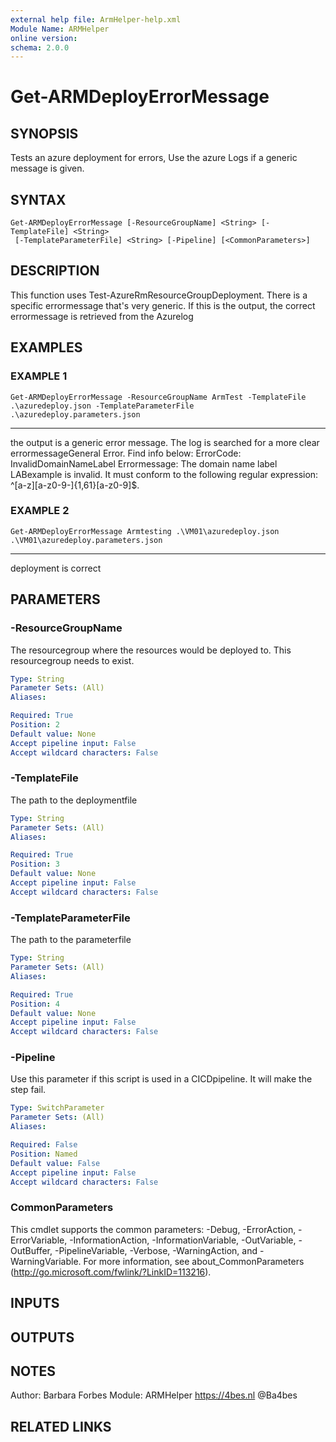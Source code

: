 ```yaml
---
external help file: ArmHelper-help.xml
Module Name: ARMHelper
online version:
schema: 2.0.0
---
```


# Get-ARMDeployErrorMessage

## SYNOPSIS
Tests an azure deployment for errors, Use the azure Logs if a generic message is given.

## SYNTAX

```
Get-ARMDeployErrorMessage [-ResourceGroupName] <String> [-TemplateFile] <String>
 [-TemplateParameterFile] <String> [-Pipeline] [<CommonParameters>]
```

## DESCRIPTION
This function uses Test-AzureRmResourceGroupDeployment.
There is a specific errormessage that's very generic.
If this is the output, the correct errormessage is retrieved from the Azurelog

## EXAMPLES

### EXAMPLE 1
```
Get-ARMDeployErrorMessage -ResourceGroupName ArmTest -TemplateFile .\azuredeploy.json -TemplateParameterFile .\azuredeploy.parameters.json
```

--------
the output is a generic error message. The log is searched for a more clear errormessageGeneral Error. Find info below:
ErrorCode: InvalidDomainNameLabel
Errormessage: The domain name label LABexample is invalid. It must conform to the following regular expression: ^\[a-z\]\[a-z0-9-\]{1,61}\[a-z0-9\]$.

### EXAMPLE 2
```
Get-ARMDeployErrorMessage Armtesting .\VM01\azuredeploy.json .\VM01\azuredeploy.parameters.json
```

--------
deployment is correct

## PARAMETERS

### -ResourceGroupName
The resourcegroup where the resources would be deployed to.
This resourcegroup needs to exist.

```yaml
Type: String
Parameter Sets: (All)
Aliases:

Required: True
Position: 2
Default value: None
Accept pipeline input: False
Accept wildcard characters: False
```

### -TemplateFile
The path to the deploymentfile

```yaml
Type: String
Parameter Sets: (All)
Aliases:

Required: True
Position: 3
Default value: None
Accept pipeline input: False
Accept wildcard characters: False
```

### -TemplateParameterFile
The path to the parameterfile

```yaml
Type: String
Parameter Sets: (All)
Aliases:

Required: True
Position: 4
Default value: None
Accept pipeline input: False
Accept wildcard characters: False
```

### -Pipeline
Use this parameter if this script is used in a CICDpipeline.
It will make the step fail.

```yaml
Type: SwitchParameter
Parameter Sets: (All)
Aliases:

Required: False
Position: Named
Default value: False
Accept pipeline input: False
Accept wildcard characters: False
```

### CommonParameters
This cmdlet supports the common parameters: -Debug, -ErrorAction, -ErrorVariable, -InformationAction, -InformationVariable, -OutVariable, -OutBuffer, -PipelineVariable, -Verbose, -WarningAction, and -WarningVariable. For more information, see about_CommonParameters (http://go.microsoft.com/fwlink/?LinkID=113216).

## INPUTS

## OUTPUTS

## NOTES
Author: Barbara Forbes
Module: ARMHelper
https://4bes.nl
@Ba4bes

## RELATED LINKS
